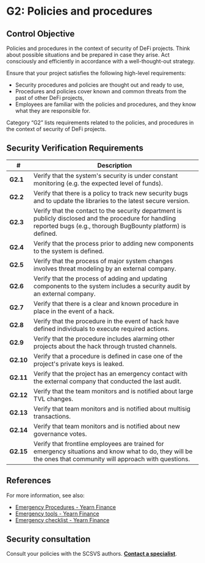 # G2: Policies and procedures

## Control Objective

Policies and procedures in the context of security of DeFi projects.
Think about possible situations and be prepared in case they arise. Act consciously and efficiently in accordance with a well-thought-out strategy.

Ensure that your project satisfies the following high-level requirements:
* Security procedures and policies are thought out and ready to use,
* Procedures and policies cover known and common threats from the past of other DeFi projects,
* Employees are familiar with the policies and procedures, and they know what they are responsible for.

Category “G2” lists requirements related to the policies, and procedures in the context of security of DeFi projects.

## Security Verification Requirements

| # | Description |
| --- | --- |
| **G2.1** | Verify that the system's security is under constant monitoring (e.g. the expected level of funds). |
| **G2.2** | Verify that there is a policy to track new security bugs and to update the libraries to the latest secure version. |
| **G2.3** | Verify that the contact to the security department is publicly disclosed and the procedure for handling reported bugs (e.g., thorough BugBounty platform) is defined. |
| **G2.4** | Verify that the process prior to adding new components to the system is defined. |
| **G2.5** | Verify that the process of major system changes involves threat modeling by an external company. |
| **G2.6** | Verify that the process of adding and updating components to the system includes a security audit by an external company. |
| **G2.7** | Verify that there is a clear and known procedure in place in the event of a hack. |
| **G2.8** | Verify that the procedure in the event of hack have defined individuals to execute required actions. |
| **G2.9** | Verify that the procedure includes alarming other projects about the hack through trusted channels. |
| **G2.10** | Verify that a procedure is defined in case one of the project's private keys is leaked. |
| **G2.11** | Verify that the project has an emergency contact with the external company that conducted the last audit. |
| **G2.12** | Verify that the team monitors and is notified about large TVL changes. |
| **G2.13** | Verify that team monitors and is notified about multisig transactions. |
| **G2.14** | Verify that team monitors and is notified about new governance votes. |
| **G2.15** | Verify that frontline employees are trained for emergency situations and know what to do, they will be the ones that community will approach with questions. |


## References

For more information, see also:

* [Emergency Procedures - Yearn Finance](https://docs.yearn.finance/vaults/0.4.2/process-and-procedures/emergency)
* [Emergency tools - Yearn Finance](https://docs.yearn.finance/vaults/0.4.2/process-and-procedures/emergency#tools)
* [Emergency checklist - Yearn Finance](https://docs.yearn.finance/vaults/0.4.2/process-and-procedures/emergency#emergency-checklist)

## Security consultation

Consult your policies with the SCSVS authors. **[Contact a specialist](https://composable-security.com/contact/)**.